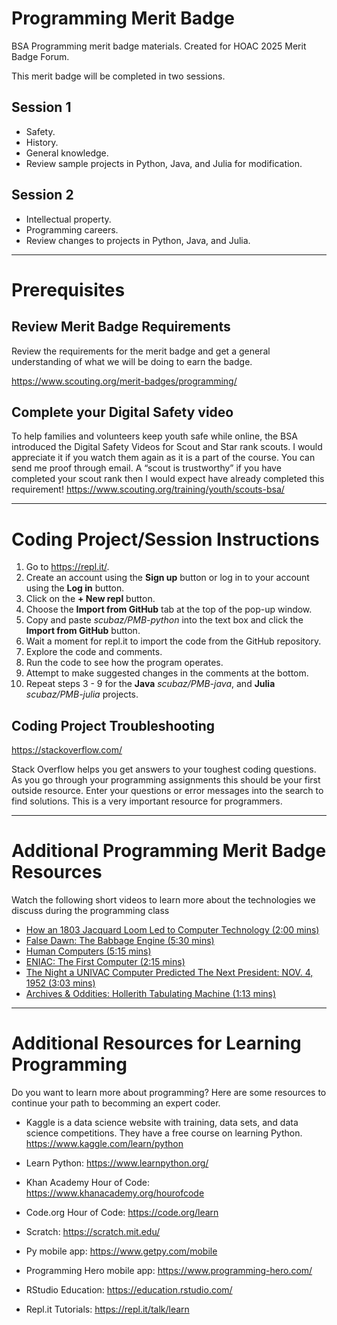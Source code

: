 # Programming Merit Badge
BSA Programming merit badge materials. Created for HOAC 2025 Merit Badge Forum.

This merit badge will be completed in two sessions.

## Session 1
* Safety.
* History.
* General knowledge.
* Review sample projects in Python, Java, and Julia for modification.

## Session 2
* Intellectual property.
* Programming careers.
* Review changes to projects in Python, Java, and Julia.

---

# Prerequisites

## Review Merit Badge Requirements
Review the requirements for the merit badge and get a general understanding of what we will be doing to earn the badge.

https://www.scouting.org/merit-badges/programming/


## Complete your Digital Safety video
To help families and volunteers keep youth safe while online, the BSA introduced the Digital Safety Videos for Scout and Star rank scouts.  I would appreciate it if you watch them again as it is a part of the course.  You can send me proof through email.  A “scout is trustworthy” if you have completed your scout rank then I would expect have already completed this requirement!
https://www.scouting.org/training/youth/scouts-bsa/ 


---

# Coding Project/Session Instructions
1. Go to https://repl.it/.
2. Create an account using the **Sign up** button or log in to your account using the **Log in** button.
2. Click on the **+ New repl** button.
3. Choose the **Import from GitHub** tab at the top of the pop-up window.
4. Copy and paste *scubaz/PMB-python* into the text box and click the **Import from GitHub** button.
5. Wait a moment for repl.it to import the code from the GitHub repository.
6. Explore the code and comments.
7. Run the code to see how the program operates.
8. Attempt to make suggested changes in the comments at the bottom.
9. Repeat steps 3 - 9 for the **Java** *scubaz/PMB-java*, and **Julia** *scubaz/PMB-julia* projects.

##  Coding Project Troubleshooting
https://stackoverflow.com/

Stack Overflow helps you get answers to your toughest coding questions. As you go through your programming assignments this should be your first outside resource. Enter your questions or error messages into the search to find solutions. This is a very important resource for programmers.

---

# Additional Programming Merit Badge Resources
Watch the following short videos to learn more about the technologies we discuss during the programming class

* [How an 1803 Jacquard Loom Led to Computer Technology (2:00 mins)](https://youtu.be/MQzpLLhN0fY)
* [False Dawn: The Babbage Engine (5:30 mins)](https://youtu.be/XSkGY6LchJs)
* [Human Computers (5:15 mins)](https://youtu.be/m13Jrk-cUmo)
* [ENIAC: The First Computer (2:15 mins)](https://youtu.be/k4oGI_dNaPc)
* [The Night a UNIVAC Computer Predicted The Next President: NOV. 4, 1952 (3:03 mins)](https://youtu.be/nHov1Atrjzk)
* [Archives & Oddities: Hollerith Tabulating Machine (1:13 mins)](https://youtu.be/Kvk3_MfF7SA)

---

# Additional Resources for Learning Programming
Do you want to learn more about programming? Here are some resources to continue your path to becomming an expert coder.

* Kaggle is a data science website with training, data sets, and data science competitions. They have a free course on learning Python. https://www.kaggle.com/learn/python

* Learn Python: https://www.learnpython.org/	

* Khan Academy Hour of Code: https://www.khanacademy.org/hourofcode	

* Code.org Hour of Code: https://code.org/learn	

* Scratch: https://scratch.mit.edu/

* Py mobile app: https://www.getpy.com/mobile

* Programming Hero mobile app: https://www.programming-hero.com/

* RStudio Education: https://education.rstudio.com/

* Repl.it Tutorials: https://repl.it/talk/learn
